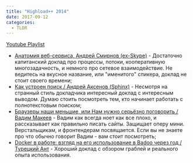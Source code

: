 ```yaml
---
title: "Highload++ 2014"
date: 2017-09-12
categories:
  - TLDR
---
```


[Youtube Playlist](https://www.youtube.com/playlist?list=PLH-XmS0lSi_ysv-aIqKQZa1mCKy6WZACv)

* [Анатомия веб-сервиса, Андрей Смирнов (ex-Skype)](https://vimeo.com/117154389) - Достаточно капитанский доклад про процессы, потоки, кооперативную многозадачность, и немного про сетевое взаимодействие. Не ведитесь на вкусное название, или "именитого" спикера, доклад не стоит своего времени;
* [Как устроен поиск / Андрей Аксенов (Sphinx)](https://vimeo.com/151817227) - Несмотря на странный стиль докладчика интересный доклад с интересным выводом. Думаю стоить посмотреть тем, кто начинает работать с полнотекстовым поиском;
* [Браузеры наши меньшие, или Нам нужно серьёзно поговорить / Вадим Макеев](https://vimeo.com/151208337) - Вадим как всегда ноет как все плохо, и рассказывает как правильно писать сайты. Защищает оперу мини. Верстальщикам, и фронтендерам посвящается. Если вы не знаете про что обычно говорит Вадим - вам стоит посмотреть;
* [Docker в работе: взгляд на его использование в Badoo через год / Турецкий Ант](https://vimeo.com/150059803) - Хороший доклад с обзором граблей и реального опыта использования. 
